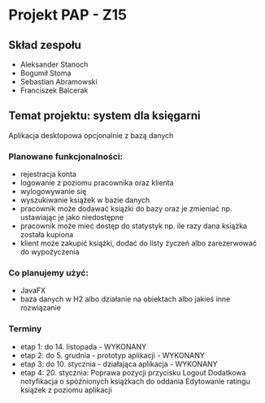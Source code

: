 # Projekt PAP - Z15

## Skład zespołu

- Aleksander Stanoch
- Bogumił Stoma
- Sebastian Abramowski
- Franciszek Balcerak

## Temat projektu: system dla księgarni

Aplikacja desktopowa opcjonalnie z bazą danych

### Planowane funkcjonalności:

- rejestracja konta
- logowanie z poziomu pracownika oraz klienta
- wylogowywanie się
- wyszukiwanie książek w bazie danych
- pracownik może dodawać książki do bazy oraz je zmieniać np. ustawiając je jako niedostępne
- pracownik może mieć dostęp do statystyk np. ile razy dana książka została kupiona
- klient może zakupić książki, dodać do listy życzeń albo zarezerwować do wypożyczenia

### Co planujemy użyć:

- JavaFX
- baza danych w H2 albo działanie na obiektach albo jakieś inne rozwiązanie

### Terminy

- etap 1: do 14. listopada - WYKONANY
- etap 2: do 5. grudnia - prototyp aplikacji - WYKONANY
- etap 3: do 10. stycznia - działająca aplikacja - WYKONANY
- etap 4: 20. stycznia:
  Poprawa pozycji przycisku Logout
  Dodatkowa notyfikacja o spóźnionych książkach do oddania
  Edytowanie ratingu książek z poziomu aplikacji
